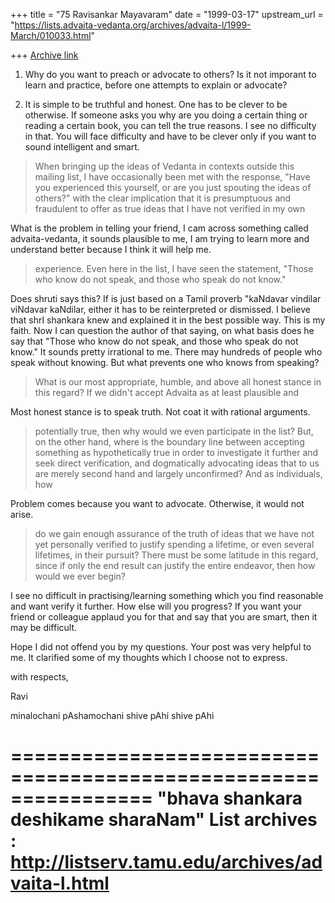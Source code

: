 +++
title = "75 Ravisankar Mayavaram"
date = "1999-03-17"
upstream_url = "https://lists.advaita-vedanta.org/archives/advaita-l/1999-March/010033.html"

+++
[Archive link](https://lists.advaita-vedanta.org/archives/advaita-l/1999-March/010033.html)

1) Why do you want to preach or advocate to others? Is it not
imporant to learn and practice, before one attempts to explain or
advocate?

2) It is simple to be truthful and honest. One has to be clever
to be otherwise. If someone asks you why are you doing a certain
thing or reading a certain book, you can tell the true reasons. I
see no difficulty in that. You will face difficulty and have to
be clever only if you want to sound intelligent and smart.


>
> When bringing up the ideas of Vedanta in contexts outside this mailing
> list, I have occasionally been met with the response, "Have you
> experienced this yourself, or are you just spouting the ideas of
> others?" with the clear implication that it is presumptuous and
> fraudulent to offer as true ideas that I have not verified in my own

What is the problem in telling your friend, I cam across
something called advaita-vedanta, it sounds plausible to me, I am
trying to learn more and understand better because I think it
will help me.


> experience. Even here in the list, I have seen the statement, "Those who
> know do not speak, and those who speak do not know."

Does shruti says this? If is just based on a Tamil proverb
"kaNdavar vindilar viNdavar kaNdilar, either it has to be
reinterpreted or dismissed.  I believe that shrI shankara knew
and explained it in the best possible way. This is my faith. Now
I can question the author of that saying, on what basis does he
say that "Those who know do not speak, and those who speak do not
know." It sounds pretty irrational to me. There may hundreds of
people who speak without knowing. But what prevents one who knows
from speaking?

> What is our most appropriate, humble, and above all honest stance in
> this regard? If we didn't accept Advaita as at least plausible and

Most honest stance is to speak truth. Not coat it with rational
arguments.

> potentially true, then why would we even participate in the list? But,
> on the other hand, where is the boundary line between accepting
> something as hypothetically true in order to investigate it further and
> seek direct verification, and dogmatically advocating ideas that to us
> are merely second hand and largely unconfirmed? And as individuals, how

Problem comes because you want to advocate. Otherwise, it would
not arise.

> do we gain enough assurance of the truth of ideas that we have not yet
> personally verified to justify spending a lifetime, or even several
> lifetimes, in their pursuit? There must be some latitude in this regard,
> since if only the end result can justify the entire endeavor, then how
> would we ever
> begin?

I see no difficult in practising/learning something which you
find reasonable and want verify it further.  How else will you
progress?  If you want your friend or colleague applaud you for
that and say that you are smart, then it may be difficult.


Hope I did not offend you by my questions. Your post was very
helpful to me. It clarified some of my thoughts which I choose
not to express.


with respects,

Ravi

minalochani pAshamochani shive pAhi shive pAhi

================================================================
"bhava shankara deshikame sharaNam"
List archives : http://listserv.tamu.edu/archives/advaita-l.html
================================================================


